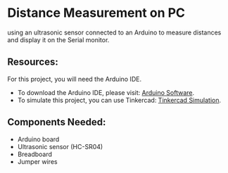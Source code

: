 
# Distance Measurement on PC

using an ultrasonic sensor connected to an Arduino to measure distances and display it on the Serial monitor.

## Resources:
For this project, you will need the Arduino IDE.
- To download the Arduino IDE, please visit: [Arduino Software](https://www.arduino.cc/en/software).
- To simulate this project, you can use Tinkercad: [Tinkercad Simulation](https://www.tinkercad.com/things/jzg6kHIef2p-arduino101-distance-measurement-on-pc?sharecode=DowoBe9lgXfD2v4-fCPqV0hAXTXT2AuSQmWkb3yImhQ).

## Components Needed:
- Arduino board
- Ultrasonic sensor (HC-SR04)
- Breadboard
- Jumper wires
